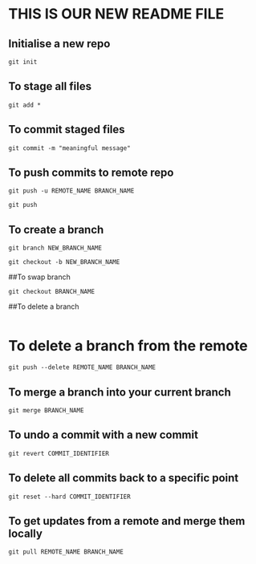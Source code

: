 # THIS IS OUR NEW README FILE

## Initialise a new repo
```
git init
```

## To stage all files
```
git add *
```

## To commit staged files
```
git commit -m "meaningful message"
```

## To push commits to remote repo
```
git push -u REMOTE_NAME BRANCH_NAME
```
```
git push
```

## To create a branch
```
git branch NEW_BRANCH_NAME
```
```
git checkout -b NEW_BRANCH_NAME
```

##To swap branch
```
git checkout BRANCH_NAME
```

##To delete a branch
```git branch -d BRANCH_NAME
```

# To delete a branch from the remote

```
git push --delete REMOTE_NAME BRANCH_NAME
```

## To merge a branch into your current branch
```
git merge BRANCH_NAME
```

## To undo a commit with a new commit
```
git revert COMMIT_IDENTIFIER
```

## To delete all commits back to a specific point
```
git reset --hard COMMIT_IDENTIFIER
```

## To get updates from a remote and merge them locally
```
git pull REMOTE_NAME BRANCH_NAME
```
